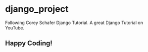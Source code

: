 # django_project
Following Corey Schafer Django Tutorial.
A great Django Tutorial on YouTube.
## Happy Coding!